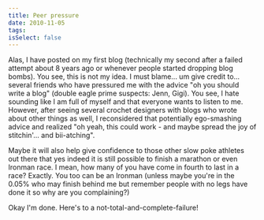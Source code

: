 ```yaml
---
title: Peer pressure
date: 2010-11-05
tags:
isSelect: false
---
```


Alas, I have posted on my first blog (technically my second after a failed attempt about 8 years ago or whenever people started dropping blog bombs).  You see, this is not my idea.  I must blame... um give credit to... several friends who have pressured me with the advice "oh you should write a blog" (double eagle prime suspects:  Jenn, Gigi).  You see, I hate sounding like I am full of myself and that everyone wants to listen to me.  However, after seeing several crochet designers with blogs who wrote about other things as well, I reconsidered that potentially ego-smashing advice and realized "oh yeah, this could work - and maybe spread the joy of stitchin'... and bii-atching".

Maybe it will also help give confidence to those other slow poke athletes out there that yes indeed it is still possible to finish a marathon or even Ironman race.  I mean, how many of you have come in fourth to last in a race?  Exactly.  You too can be an Ironman (unless maybe you're in the 0.05% who may finish behind me but remember people with no legs have done it so why are you complaining?)

Okay I'm done.  Here's to a not-total-and-complete-failure!
